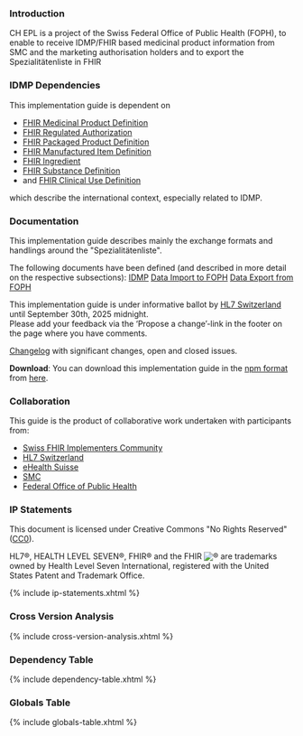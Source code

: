 ### Introduction

CH EPL is a project of the Swiss Federal Office of Public Health (FOPH), to enable to receive IDMP/FHIR based medicinal product information from SMC and the marketing authorisation holders and to export the Spezialitätenliste in FHIR 

### IDMP Dependencies
This implementation guide is dependent on 
- [FHIR Medicinal Product Definition](https://hl7.org/fhir/medicinalproductdefinition.html)
- [FHIR Regulated Authorization](https://hl7.org/fhir/regulatedauthorization.html)
- [FHIR Packaged Product Definition](https://hl7.org/fhir/packagedproductdefinition.html)
- [FHIR Manufactured Item Definition](https://hl7.org/fhir/manufactureditemdefinition.html)
- [FHIR Ingredient](https://hl7.org/fhir/ingredient.html)
- [FHIR Substance Definition](https://hl7.org/fhir/substancedefinition.html)
- and [FHIR Clinical Use Definition](https://hl7.org/fhir/clinicalusedefinition.html)

which describe the international context, especially related to IDMP.

### Documentation
This implementation guide describes mainly the exchange formats and handlings around the "Spezialitätenliste". 

The following documents have been defined (and described in more detail on the respective subsections):
[IDMP](idmp.html)
[Data Import to FOPH](authorised-medicinal-product.html)
[Data Export from FOPH](spezialitaetenliste.html)

<div markdown="1" class="stu-note">

This implementation guide is under informative ballot by [HL7 Switzerland](https://www.hl7.ch/de/) until September 30th, 2025 midnight.   
Please add your feedback via the ‘Propose a change’-link in the footer on the page where you have comments.

[Changelog](changelog.html) with significant changes, open and closed issues.

</div>

**Download**: You can download this implementation guide in the [npm format](https://confluence.hl7.org/display/FHIR/NPM+Package+Specification) from [here](package.tgz).

### Collaboration
This guide is the product of collaborative work undertaken with participants from:

* [Swiss FHIR Implementers Community](https://www.fhir.ch)
* [HL7 Switzerland](https://www.hl7.ch)
* [eHealth Suisse](https://www.e-health-suisse.ch/startseite.html)
* [SMC](https://www.SMC.ch/SMC/de/home.html)
* [Federal Office of Public Health](https://www.bag.admin.ch/bag/en/home.html)

### IP Statements
This document is licensed under Creative Commons "No Rights Reserved" ([CC0](https://creativecommons.org/publicdomain/zero/1.0/)).

HL7®, HEALTH LEVEL SEVEN®, FHIR® and the FHIR <img src="icon-fhir-16.png" style="float: none; margin: 0px; padding: 0px; vertical-align: bottom"/>&reg; are trademarks owned by Health Level Seven International, registered with the United States Patent and Trademark Office.

{% include ip-statements.xhtml %}

### Cross Version Analysis

{% include cross-version-analysis.xhtml %}

### Dependency Table

{% include dependency-table.xhtml %}

### Globals Table

{% include globals-table.xhtml %}
